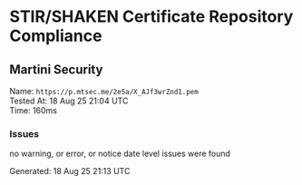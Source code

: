# STIR/SHAKEN Certificate Repository Compliance

## Martini Security

Name: `https://p.mtsec.me/2e5a/X_AJf3wrZnd1.pem`\
Tested At: 18 Aug 25 21:04 UTC\
Time: 160ms

### Issues

no warning, or error, or notice date level issues were found

Generated: 18 Aug 25 21:13 UTC